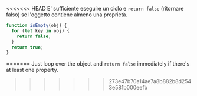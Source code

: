 <<<<<<< HEAD
E' sufficiente eseguire un ciclo e `return false` (ritornare falso) se l'oggetto contiene almeno una proprietà.

```js
function isEmpty(obj) {
  for (let key in obj) {
    return false;
  }
  return true;
}
```
=======
Just loop over the object and `return false` immediately if there's at least one property.
>>>>>>> 273e47b70a14ae7a8b882b8d2543e581b000eefb
